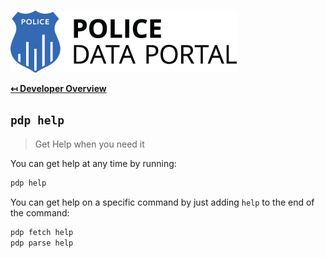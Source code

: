 ![Logo](img/logo.png "Logo")

**[↤ Developer Overview](../README.md#developer-overview)**

`pdp help`
---

> Get Help when you need it

You can get help at any time by running:

```bash
pdp help
```

You can get help on a specific command by just adding `help` to the end of the command:

```bash
pdp fetch help
pdp parse help
```
